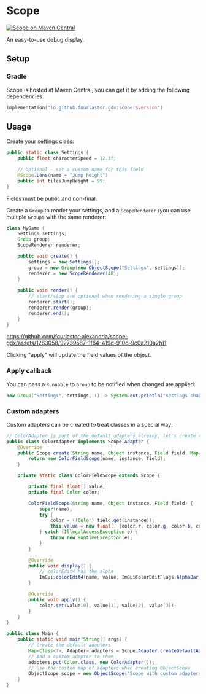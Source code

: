 # Scope

[![Scope on Maven Central](https://img.shields.io/maven-central/v/io.github.fourlastor.gdx/scope?label=scope)](https://search.maven.org/artifact/io.github.fourlastor.gdx/scope)

An easy-to-use debug display.

## Setup

### Gradle

Scope is hosted at Maven Central, you can get it by adding the following dependencies:

```kts
implementation("io.github.fourlastor.gdx:scope:$version")
```

## Usage

Create your settings class:

```java
public static class Settings {
    public float characterSpeed = 12.3f;

    // Optional - set a custom name for this field
    @Scope.Lens(name = "Jump height")
    public int tilesJumpHeight = 99;
}
```

Fields must be public and non-final.

Create a `Group` to render your settings, and a `ScopeRenderer` (you can use multiple `Group`s with the same renderer:

```java
class MyGame {
    Settings settings;
    Group group;
    ScopeRenderer renderer;

    public void create() {
        settings = new Settings();
        group = new Group(new ObjectScope("Settings", settings));
        renderer = new ScopeRenderer(48);
    }
    
    public void render() {
        // start/stop are optional when rendering a single group
        renderer.start();
        renderer.render(group);
        renderer.end();
    }
}
```

https://github.com/fourlastor-alexandria/scope-gdx/assets/1263058/92739587-1f64-419d-910d-9c0a210a2b11

Clicking "apply" will update the field values of the object.

### Apply callback

You can pass a `Runnable` to `Group` to be notified when changed are applied:

```java
new Group("Settings", settings, () -> System.out.println("settings changed!"));
```

### Custom adapters

Custom adapters can be created to treat classes in a special way:

```java
// ColorAdapter is part of the default adapters already, let's create one that shows also the alpha of the color
public class ColorAdapter implements Scope.Adapter {
    @Override
    public Scope create(String name, Object instance, Field field, Map<Class<?>, Scope.Adapter> adapters) {
        return new ColorFieldScope(name, instance, field);
    }

    private static class ColorFieldScope extends Scope {

        private final float[] value;
        private final Color color;

        ColorFieldScope(String name, Object instance, Field field) {
            super(name);
            try {
                color = ((Color) field.get(instance));
                this.value = new float[] {color.r, color.g, color.b, color.a};
            } catch (IllegalAccessException e) {
                throw new RuntimeException(e);
            }
        }

        @Override
        public void display() {
            // colorEdit4 has the alpha
            ImGui.colorEdit4(name, value, ImGuiColorEditFlags.AlphaBar);
        }

        @Override
        public void apply() {
            color.set(value[0], value[1], value[2], value[3]);
        }
    }
}

public class Main {
    public static void main(String[] args) {
        // Create the default adapters
        Map<Class<?>, Adapter> adapters = Scope.Adapter.createDefaultAdapters();
        // Add a custom adapter to them
        adapters.put(Color.class, new ColorAdapter());
        // Use the custom map of adapters when creating ObjectScope
        ObjectScope scope = new ObjectScope("Scope with custom adapters", settings, adapters);
    }
}
```
